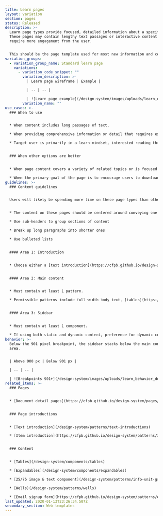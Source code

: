 ```yaml
---
title: Learn pages
layout: variation
section: pages
status: Released
description: >-
  Learn page types provide focused, detailed information about a specific topic.
  These pages may contain lengthy text passages or interactive content that
  require more engagement from the user.


  This should be the page template used for most new information and content; other higher-level page templates are mostly aimed at navigating users to the right learn page.
variation_groups:
  - variation_group_name: Standard learn page
    variations:
      - variation_code_snippet: ""
        variation_description: >-
          | Learn page wireframe | Example |

          | -- | -- |

          | ![Learn page example](/design-system/images/uploads/learn_example.jpg) | Example: |
        variation_name: ""
use_cases: >-
  ### When to use


  * When content includes long passages of text.

  * When providing comprehensive information or detail that requires extended engagement from the user.

  * Target user is primarily in a learn mindset, interested reading through a text or engaging with a document or tool in order to find out more about a given topic or find answers to specific questions.


  ### When other options are better


  * When page content covers a variety of related topics or is focused on directing users to navigate to other locations on the site or the internet.

  * When the primary goal of the page is to encourage users to download a resource or understand the context around a document, and the page is a child of a filterable list of items, use the [document detail page](https://cfpb.github.io/design-system/pages/document-detail-pages) instead.
guidelines: >-
  ### Content guidelines


  Users will likely be spending more time on these page types than others since they will hold more content. Consider ways to visually break up the content to organize it and make it easier for users to skim to find the specific content they’re looking for.


  * The content on these pages should be centered around conveying one single idea, topic, or call to action. This is where the bulk of our content can be found.

  * Use sub-headers to group sections of content

  * Break up long paragraphs into shorter ones

  * Use bulleted lists


  #### Area 1: Introduction


  * Choose either a [text introduction](https://cfpb.github.io/design-system/patterns/text-introductions) or [item introduction](https://cfpb.github.io/design-system/patterns/item-introductions) depending on whether the template is being used to house an article or post.


  #### Area 2: Main content


  * Must contain at least 1 pattern.

  * Permissible patterns include full width body text, [tables](https://cfpb.github.io/design-system/components/tables), [expandables](https://cfpb.github.io/design-system/components/expandables), 25/75 image and text info unit groups, [wells](https://cfpb.github.io/design-system/patterns/wells).


  #### Area 3: Sidebar


  * Must contain at least 1 component.

  * If using both static and dynamic content, preference for dynamic content to appear above static content.
behavior: >-
  Below the 901 pixel breakpoint, the sidebar stacks below the main content
  area.


  | Above 900 px | Below 901 px |

  | -- | -- |

  | ![Breakpoints 901+](/design-system/images/uploads/learn_behavior_desktop.jpg) | ![Breakpoints 90o and less](/design-system/images/uploads/learn_behavior_mobile.jpg) |
related_items: >-
  ### Pages


  * [Document detail pages](https://cfpb.github.io/design-system/pages/document-detail-pages)


  ### Page introductions


  * [Text introduction](/design-system/patterns/text-introductions)

  * [Item introduction](https://cfpb.github.io/design-system/patterns/item-introductions)


  ### Content


  * [Tables](/design-system/components/tables)

  * [Expandables](/design-system/components/expandables)

  * [25/75 image & text component](/design-system/patterns/info-unit-groups#25-75-image-and-text-component)

  * [Wells](/design-system/patterns/wells)

  * [Email signup form](https://cfpb.github.io/design-system/patterns/e-mail-signup-forms)
last_updated: 2020-01-13T23:26:34.507Z
secondary_section: Web templates
---
```

